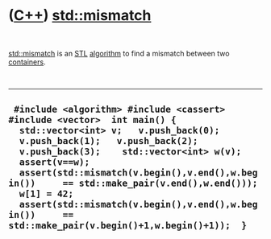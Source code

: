 
 

 

 

 

 

([C++](Cpp.md)) [std::mismatch](CppStdMismatch.md)
=================================================

 

[std::mismatch](CppStdMismatch.md) is an [STL](CppStl.md)
[algorithm](CppAlgorithm.md) to find a mismatch between two
[containers](CppContainer.md).

 

  ------------------------------------------------------------------------------------------------------------------------------------------------------------------------------------------------------------------------------------------------------------------------------------------------------------------------------------------------------------------------------------------------------------------------------------------
  ` #include <algorithm> #include <cassert> #include <vector>  int main() {   std::vector<int> v;   v.push_back(0);   v.push_back(1);   v.push_back(2);   v.push_back(3);    std::vector<int> w(v);    assert(v==w);    assert(std::mismatch(v.begin(),v.end(),w.begin())     == std::make_pair(v.end(),w.end()));    w[1] = 42;    assert(std::mismatch(v.begin(),v.end(),w.begin())     == std::make_pair(v.begin()+1,w.begin()+1));  }`
  ------------------------------------------------------------------------------------------------------------------------------------------------------------------------------------------------------------------------------------------------------------------------------------------------------------------------------------------------------------------------------------------------------------------------------------------

 

 

 

 

 

 

